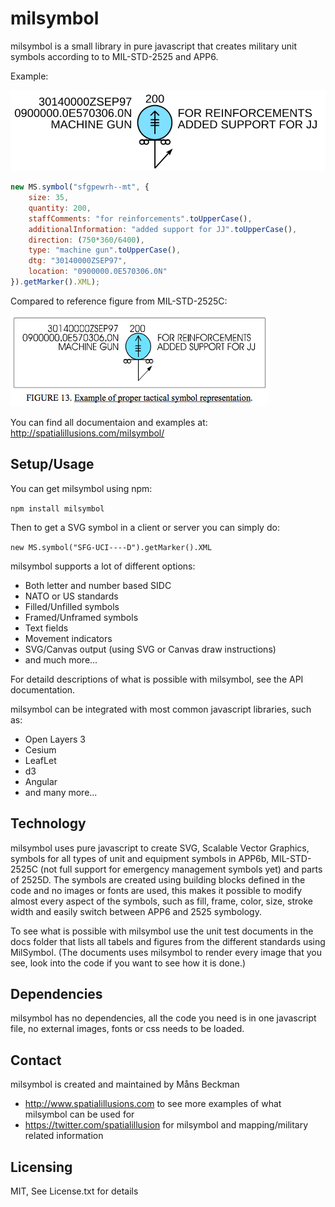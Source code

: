 milsymbol
=========

milsymbol is a small library in pure javascript that creates military unit symbols according to to MIL-STD-2525 and APP6. 

Example:

![Figure 13](docs/samples/figure13.svg?raw=true)

```javascript
new MS.symbol("sfgpewrh--mt", {
	size: 35,
	quantity: 200,
	staffComments: "for reinforcements".toUpperCase(),
	additionalInformation: "added support for JJ".toUpperCase(),
	direction: (750*360/6400),
	type: "machine gun".toUpperCase(),
	dtg: "30140000ZSEP97",
	location: "0900000.0E570306.0N"
}).getMarker().XML);
```

Compared to reference figure from MIL-STD-2525C:


![Figure 13](docs/figure13.png?raw=true)


You can find all documentaion and examples at:
http://spatialillusions.com/milsymbol/


Setup/Usage
-----------
You can get milsymbol using npm:

`npm install milsymbol`

Then to get a SVG symbol in a client or server you can simply do:

`new MS.symbol("SFG-UCI----D").getMarker().XML`

milsymbol supports a lot of different options:
 - Both letter and number based SIDC
 - NATO or US standards
 - Filled/Unfilled symbols
 - Framed/Unframed symbols
 - Text fields
 - Movement indicators
 - SVG/Canvas output (using SVG or Canvas draw instructions)
 - and much more... 
 
For detaild descriptions of what is possible with milsymbol, see the API documentation.

milsymbol can be integrated with most common javascript libraries, such as:
 - Open Layers 3
 - Cesium
 - LeafLet
 - d3
 - Angular
 - and many more...

Technology
----------

milsymbol uses pure javascript to create SVG, Scalable Vector Graphics, symbols for all types of unit and equipment symbols in APP6b, MIL-STD-2525C (not full support for emergency management symbols yet) and parts of 2525D. The symbols are created using building blocks defined in the code and no images or fonts are used, this makes it possible to modify almost every aspect of the symbols, such as fill, frame, color, size, stroke width and easily switch between APP6 and 2525 symbology.

To see what is possible with milsymbol use the unit test documents in the docs folder that lists all tabels and figures from the different standards using MilSymbol. (The documents uses milsymbol to render every image that you see, look into the code if you want to see how it is done.)

Dependencies
------------

milsymbol has no dependencies, all the code you need is in one javascript file, no external images, fonts or css needs to be loaded. 

Contact
-------
milsymbol is created and maintained by Måns Beckman
 - http://www.spatialillusions.com to see more examples of what milsymbol can be used for
 - https://twitter.com/spatialillusion for milsymbol and mapping/military related information 

Licensing
---------

MIT, See License.txt for details
